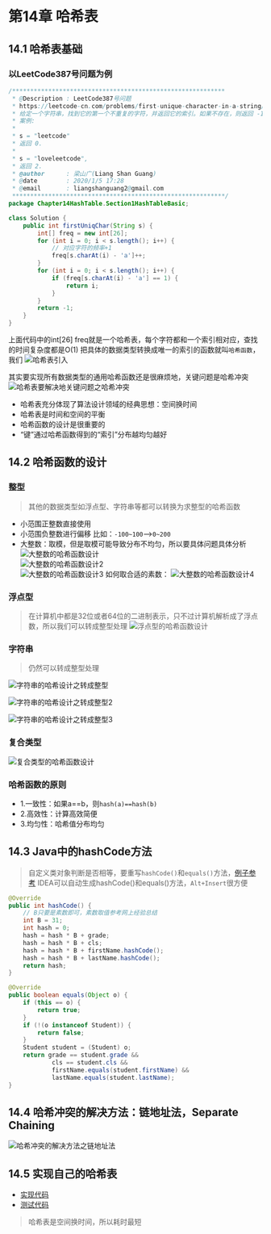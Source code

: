# 第14章 哈希表
## 14.1 哈希表基础
### 以LeetCode387号问题为例
```java
/***********************************************************
 * @Description : LeetCode387号问题
 * https://leetcode-cn.com/problems/first-unique-character-in-a-string/
 * 给定一个字符串，找到它的第一个不重复的字符，并返回它的索引。如果不存在，则返回 -1
 * 案例:
 *
 * s = "leetcode"
 * 返回 0.
 *
 * s = "loveleetcode",
 * 返回 2.
 * @author      : 梁山广(Liang Shan Guang)
 * @date        : 2020/1/5 17:28
 * @email       : liangshanguang2@gmail.com
 ***********************************************************/
package Chapter14HashTable.Section1HashTableBasic;

class Solution {
    public int firstUniqChar(String s) {
        int[] freq = new int[26];
        for (int i = 0; i < s.length(); i++) {
            // 对应字符的频率+1
            freq[s.charAt(i) - 'a']++;
        }
        for (int i = 0; i < s.length(); i++) {
            if (freq[s.charAt(i) - 'a'] == 1) {
                return i;
            }
        }
        return -1;
    }
}
```
上面代码中的int[26] freq就是一个哈希表，每个字符都和一个索引相对应，查找的时间复杂度都是O(1)
把具体的数据类型转换成唯一的索引的函数就叫`哈希函数`，我们
![哈希表引入](images/第14章_哈希表/哈希表引入.png)

其实要实现所有数据类型的通用哈希函数还是很麻烦地，关键问题是哈希冲突
![哈希表要解决地关键问题之哈希冲突](images/第14章_哈希表/哈希表要解决地关键问题之哈希冲突.png)

+ 哈希表充分体现了算法设计领域的经典思想：空间换时间
+ 哈希表是时间和空间的平衡
+ 哈希函数的设计是很重要的
+ “键”通过哈希函数得到的“索引”分布越均匀越好

## 14.2 哈希函数的设计

### 整型
> 其他的数据类型如浮点型、字符串等都可以转换为求整型的哈希函数
+ 小范围正整数直接使用
+ 小范围负整数进行偏移 比如：`-100~100`-->`0~200`
+ 大整数：取模，但是取模可能导致分布不均匀，所以要具体问题具体分析
  ![大整数的哈希函数设计](images/第14章_哈希表/大整数的哈希函数设计.png)
  <br/>
  ![大整数的哈希函数设计2](images/第14章_哈希表/大整数的哈希函数设计2.png)
  <br/>
  ![大整数的哈希函数设计3](images/第14章_哈希表/大整数的哈希函数设计3.png)
  如何取合适的素数：
  ![大整数的哈希函数设计4](images/第14章_哈希表/大整数的哈希函数设计4.png)
### 浮点型
> 在计算机中都是32位或者64位的二进制表示，只不过计算机解析成了浮点数，所以我们可以转成整型处理
![浮点型的哈希函数设计](images/第14章_哈希表/浮点型的哈希函数设计.png)

### 字符串
> 仍然可以转成整型处理

![字符串的哈希设计之转成整型](images/第14章_哈希表/字符串的哈希设计之转成整型.png)

![字符串的哈希设计之转成整型2](images/第14章_哈希表/字符串的哈希设计之转成整型2.png)

![字符串的哈希设计之转成整型3](images/第14章_哈希表/字符串的哈希设计之转成整型3.png)

### 复合类型
![复合类型的哈希函数设计](images/第14章_哈希表/复合类型的哈希函数设计.png)

### 哈希函数的原则
+ 1.一致性：如果a==b，则`hash(a)==hash(b)`
+ 2.高效性：计算高效简便
+ 3.均匀性：哈希值分布均匀

## 14.3 Java中的hashCode方法
> 自定义类对象判断是否相等，要重写`hashCode()`和`equals()`方法，[例子参考](src/main/java/Chapter14HashTable/Section3HashCodeInJDK/Student.java)
>IDEA可以自动生成hashCode()和equals()方法，`Alt+Insert`很方便
```java
@Override
public int hashCode() {
    // B只要是素数即可，素数取值参考网上经验总结
    int B = 31;
    int hash = 0;
    hash = hash * B + grade;
    hash = hash * B + cls;
    hash = hash * B + firstName.hashCode();
    hash = hash * B + lastName.hashCode();
    return hash;
}

@Override
public boolean equals(Object o) {
    if (this == o) {
        return true;
    }
    if (!(o instanceof Student)) {
        return false;
    }
    Student student = (Student) o;
    return grade == student.grade &&
            cls == student.cls &&
            firstName.equals(student.firstName) &&
            lastName.equals(student.lastName);
}
```

## 14.4 哈希冲突的解决方法：链地址法，Separate Chaining
![哈希冲突的解决方法之链地址法](images/第14章_哈希表/哈希冲突的解决方法之链地址法.png)

##  14.5 实现自己的哈希表
+ [实现代码](src/main/java/Chapter14HashTable/Section5MyHashTable/HashTable.java)
+ [测试代码](src/main/java/Chapter14HashTable/Section5MyHashTable/Main.java)
 > 哈希表是空间换时间，所以耗时最短